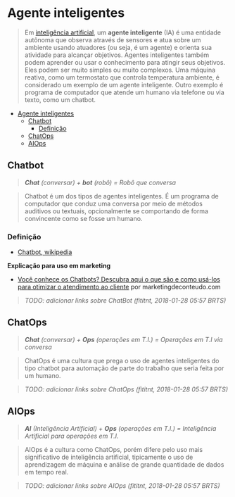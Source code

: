 # Agente inteligentes

> Em [inteligência artificial](https://pt.wikipedia.org/wiki/Intelig%C3%AAncia_artificial),
um **agente inteligente** (IA) é uma entidade autônoma que observa através de
sensores e atua sobre um ambiente usando atuadores (ou seja, é um agente) e
orienta sua atividade para alcançar objetivos. Agentes inteligentes também
podem aprender ou usar o conhecimento para atingir seus objetivos. Eles podem
ser muito simples ou muito complexos. Uma máquina reativa, como um termostato
que controla temperatura ambiente, é considerado um exemplo de um agente
inteligente. Outro exemplo é programa de computador que atende um humano via
telefone ou via texto, como um chatbot.

<!-- TOC -->

- [Agente inteligentes](#agente-inteligentes)
    - [Chatbot](#chatbot)
        - [Definição](#definição)
    - [ChatOps](#chatops)
    - [AIOps](#aiops)

<!-- /TOC -->

## Chatbot

> _**Chat** (conversar) + **bot** (robô) = Robô que conversa_

> Chatbot é um dos tipos de agentes inteligentes. É um programa de computador que
conduz uma conversa por meio de métodos auditivos ou textuais, opcionalmente
se comportando de forma convincente como se fosse um humano. 

### Definição

- [Chatbot, wikipedia](https://pt.wikipedia.org/wiki/Chatterbot)

**Explicação para uso em marketing**

- [Você conhece os Chatbots? Descubra aqui o que são e como usá-los para otimizar o atendimento ao cliente](https://marketingdeconteudo.com/chatbots/) por marketingdeconteudo.com


> _TODO: adicionar links sobre ChatBot (fititnt, 2018-01-28 05:57 BRTS)_

## ChatOps

> _**Chat** (conversar) + **Ops** (operações em T.I.) = Operações em T.I via conversa_

> ChatOps é uma cultura que prega o uso de agentes inteligentes do tipo chatbot
para automação de parte do trabalho que seria feita por um humano.


> _TODO: adicionar links sobre ChatOps (fititnt, 2018-01-28 05:57 BRTS)_

## AIOps

> _**AI** (Inteligência Artificial) + **Ops** (operações em T.I.) = Inteligência Artificial para operações em T.I._

> AIOps é a cultura como ChatOps, porém difere pelo uso mais significativo de
inteligência artificial, tipicamente o uso de aprendizagem de máquina e análise
de grande quantidade de dados em tempo real.

<!--
https://entuity.com/pt/why-does-my-business-need-aiops/
-->

> _TODO: adicionar links sobre AIOps (fititnt, 2018-01-28 05:57 BRTS)_
